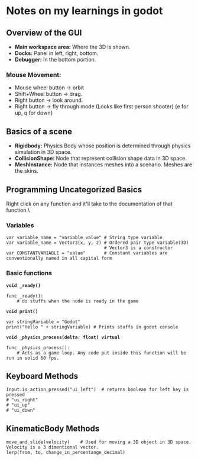 # Notes on my learnings in godot

## Overview of the GUI

- **Main workspace area:** Where the 3D is shown.
- **Docks:** Panel in left, right, bottom.
- **Debugger:** In the bottom portion.

### **Mouse Movement:**

- Mouse wheel button -> orbit
- Shift+Wheel button -> drag.
- Right button -> look around.
- Right button -> fly through mode (Looks like first person shooter) {e for up, q for down}

## Basics of a scene

- **Rigidbody:** Physics Body whose position is determined through physics simulation in 3D space.
- **CollisionShape:** Node that represent collision shape data in 3D space.
- **MeshInstance:** Node that instances meshes into a scenario. Meshes are the skins.

## Programming Uncategorized Basics

Right click on any function and it'll take to the documentation of that function.\

### Variables

```GDscript
var variable_name = "variable_value" # String type variable
var variable_name = Vector3(x, y, z) # Ordered pair type variable(3D)
                                     # Vector3 is a constructor
var CONSTANTVARIABLE = "value"       # Constant variables are conventionally named in all capital form 

```

### Basic functions

**`void _ready()`**

```GDscript
func _ready():
    # do stuffs when the node is ready in the game
```

**`void print()`**

```GDscript
var stringVariable = "Godot"
print("Hello " + stringVariable) # Prints stuffs in godot console
```

**`void _physics_process(delta: float) virtual`**

```GDscript
func _physics_process():
    # Acts as a game loop. Any code put inside this function will be run in solid 60 fps.
```

## Keyboard Methods

```GDscript
Input.is_action_pressed("ui_left")  # returns boolean for left key is pressed
# "ui_right"
# "ui_up"
# "ui_down"
```

## KinematicBody Methods

```GDscript
move_and_slide(velocity)    # Used for moving a 3D object in 3D space. Velocity is a 3 dimentional vector.
lerp(from, to, change_in_percentange_decimal)
```
